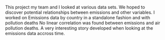 This project my team and I looked at various data sets.
We hoped to discover potential relationships between emissions and other variables.
I worked on Emissions data by country in a standalone fashion and with pollution deaths
No linear correlation was found between emissions and air pollution deaths.
A very interesting story developed when looking at the emissions data accross time.
